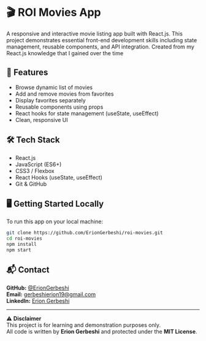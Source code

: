 # 🎬 ROI Movies App

A responsive and interactive movie listing app built with React.js. This project demonstrates essential front-end development skills including state management, reusable components, and API integration. Created from my React.js knowledge that I gained over the time

## 🚀 Features

- Browse dynamic list of movies
- Add and remove movies from favorites
- Display favorites separately
- Reusable components using props
- React hooks for state management (useState, useEffect)
- Clean, responsive UI

## 🛠 Tech Stack

- React.js
- JavaScript (ES6+)
- CSS3 / Flexbox
- React Hooks (useState, useEffect)
- Git & GitHub

## 🖥️ Getting Started Locally

To run this app on your local machine:

```bash
git clone https://github.com/ErionGerbeshi/roi-movies.git
cd roi-movies
npm install
npm start

```

## 📬 Contact

**GitHub:** [@ErionGerbeshi](https://github.com/ErionGerbeshi)  
**Email:** [gerbeshierion19@gmail.com](mailto:gerbeshierion19@gmail.com)  
**LinkedIn:** [Erion Gerbeshi](https://www.linkedin.com/in/erion-gerbeshi)

---

⚠️ **Disclaimer**  
This project is for learning and demonstration purposes only.  
All code is written by **Erion Gerbeshi** and protected under the **MIT License**.
